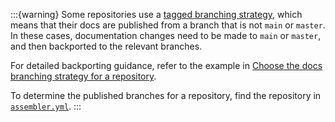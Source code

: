 :::{warning}
Some repositories use a [tagged branching strategy](/contribute/branching-strategy.md), which means that their docs are published from a branch that is not `main` or `master`. In these cases, documentation changes need to be made to `main` or `master`, and then backported to the relevant branches.

For detailed backporting guidance, refer to the example in [Choose the docs branching strategy for a repository](/contribute/branching-strategy.md#workflow-2-tagged).

To determine the published branches for a repository, find the repository in [`assembler.yml`](https://github.com/elastic/docs-builder/blob/main/config/assembler.yml).
:::
